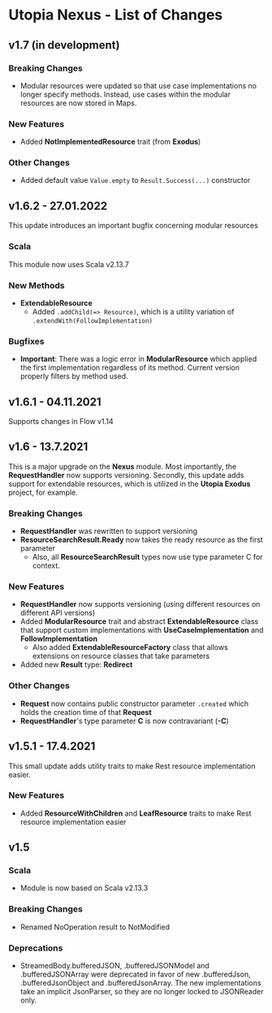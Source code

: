 # Utopia Nexus - List of Changes

## v1.7 (in development)
### Breaking Changes
- Modular resources were updated so that use case implementations no longer specify methods. Instead, use cases within 
  the modular resources are now stored in Maps.
### New Features
- Added **NotImplementedResource** trait (from **Exodus**)
### Other Changes
- Added default value `Value.empty` to `Result.Success(...)` constructor

## v1.6.2 - 27.01.2022
This update introduces an important bugfix concerning modular resources
### Scala
This module now uses Scala v2.13.7
### New Methods
- **ExtendableResource**
  - Added `.addChild(=> Resource)`, which is a utility variation of `.extendWith(FollowImplementation)`
### Bugfixes
- **Important**: There was a logic error in **ModularResource** which applied the first implementation 
  regardless of its method. Current version properly filters by method used.

## v1.6.1 - 04.11.2021
Supports changes in Flow v1.14

## v1.6 - 13.7.2021
This is a major upgrade on the **Nexus** module. Most importantly, the **RequestHandler** now supports 
versioning. Secondly, this update adds support for extendable resources, which is utilized in the 
**Utopia Exodus** project, for example.
### Breaking Changes
- **RequestHandler** was rewritten to support versioning
- **ResourceSearchResult.Ready** now takes the ready resource as the first parameter
  - Also, all **ResourceSearchResult** types now use type parameter C for context.
### New Features
- **RequestHandler** now supports versioning (using different resources on different API versions)
- Added **ModularResource** trait and abstract **ExtendableResource** class that support 
  custom implementations with **UseCaseImplementation** and **FollowImplementation**
  - Also added **ExtendableResourceFactory** class that allows extensions on resource classes that take parameters
- Added new **Result** type: **Redirect**
### Other Changes
- **Request** now contains public constructor parameter `.created` 
  which holds the creation time of that **Request**
- **RequestHandler**'s type parameter **C** is now contravariant (**-C**)

## v1.5.1 - 17.4.2021
This small update adds utility traits to make Rest resource implementation easier.
### New Features
- Added **ResourceWithChildren** and **LeafResource** traits to make Rest resource 
  implementation easier

## v1.5
### Scala
- Module is now based on Scala v2.13.3
### Breaking Changes
- Renamed NoOperation result to NotModified
### Deprecations
- StreamedBody.bufferedJSON, .bufferedJSONModel and .bufferedJSONArray were deprecated in favor of new 
.bufferedJson, .bufferedJsonObject and .bufferedJsonArray. The new implementations take an implicit 
JsonParser, so they are no longer locked to JSONReader only.
